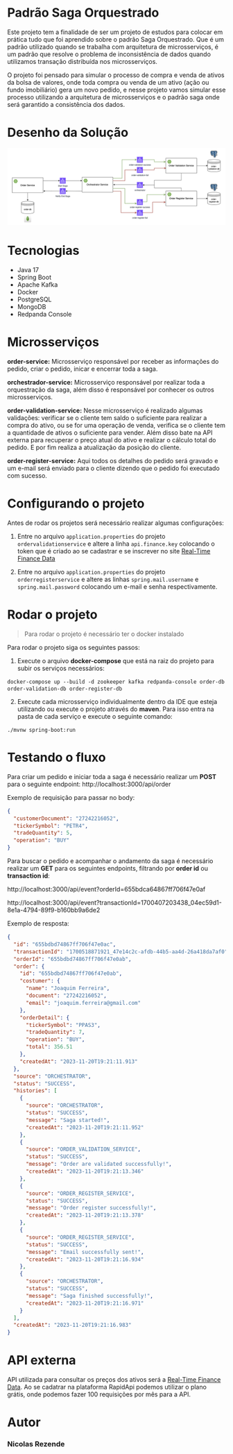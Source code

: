 # Padrão Saga Orquestrado

Este projeto tem a finalidade de ser um projeto de estudos para colocar em prática tudo que foi aprendido sobre o padrão Saga Orquestrado. Que é um padrão utilizado quando se trabalha com arquitetura de microsserviços, é um padrão que resolve o problema de inconsistência de dados quando utilizamos transação distribuída nos microsserviços.

O projeto foi pensado para simular o processo de compra e venda de ativos da bolsa de valores, onde toda compra ou venda de um ativo (ação ou fundo imobiliário) gera um novo pedido, e nesse projeto vamos simular esse processo utilizando a arquitetura de microsserviços e o padrão saga onde será garantido a consistência dos dados.

# Desenho da Solução

![Arquitetura](docs/arquitetura.png)


# Tecnologias

- Java 17
- Spring Boot
- Apache Kafka
- Docker
- PostgreSQL
- MongoDB
- Redpanda Console

# Microsserviços

**order-service:** Microsserviço responsável por receber as informações do pedido, criar o pedido, inicar e encerrar toda a saga.

**orchestrador-service:** Microsserviço responsável por realizar toda a orquestração da saga, além disso é responsável por conhecer os outros microsserviços.

**order-validation-service:** Nesse microsserviço é realizado algumas validações: verificar se o cliente tem saldo o suficiente para realizar a compra do ativo, ou se for uma operação de venda, verifica se o cliente tem a quantidade de ativos o suficiente para vender. Além disso bate na API externa para recuperar o preço atual do ativo e realizar o cálculo total do pedido. E por fim realiza a atualização da posição do cliente.

**order-register-service:** Aqui todos os detalhes do pedido será gravado e um e-mail será enviado para o cliente dizendo que o pedido foi executado com sucesso.

# Configurando o projeto

Antes de rodar os projetos será necessário realizar algumas configurações:

1. Entre no arquivo `application.properties` do projeto `ordervalidationservice` e altere a linha `api.finance.key` colocando o token que é criado ao se cadastrar e se inscrever no site [Real-Time Finance Data](https://rapidapi.com/letscrape-6bRBa3QguO5/api/real-time-finance-data/)

2. Entre no arquivo `application.properties` do projeto `orderregisterservice` e altere as linhas `spring.mail.username` e `spring.mail.password` colocando um e-mail e senha respectivamente.

# Rodar o projeto

> Para rodar o projeto é necessário ter o docker instalado

Para rodar o projeto siga os seguintes passos:

1. Execute o arquivo **docker-compose** que está na raiz do projeto para subir os serviços necessários:
``` shell
docker-compose up --build -d zookeeper kafka redpanda-console order-db order-validation-db order-register-db
```

2. Execute cada microsserviço individualmente dentro da IDE que esteja utilizando ou execute o projeto através do **maven**. Para isso entra na pasta de cada serviço e execute o seguinte comando:
``` shell
./mvnw spring-boot:run
```

# Testando o fluxo

Para criar um pedido e iniciar toda a saga é necessário realizar um **POST** para o seguinte endpoint: http://localhost:3000/api/order

Exemplo de requisição para passar no body:

``` json
{
  "customerDocument": "27242216052",
  "tickerSymbol": "PETR4",
  "tradeQuantity": 5,
  "operation": "BUY"
}
```

Para buscar o pedido e acompanhar o andamento da saga é necessário realizar um **GET** para os seguintes endpoints, filtrando por **order id** ou **transaction id**:

http://localhost:3000/api/event?orderId=655bdca64867ff706f47e0af

http://localhost:3000/api/event?transactionId=1700407203438_04ec59d1-8e1a-4794-89f9-b160bb9a6de2

Exemplo de resposta:

``` json
{
  "id": "655bdbd74867ff706f47e0ac",
  "transactionId": "1700518871921_47e14c2c-afdb-44b5-aa4d-26a418da7af0",
  "orderId": "655bdbd74867ff706f47e0ab",
  "order": {
    "id": "655bdbd74867ff706f47e0ab",
    "costumer": {
      "name": "Joaquim Ferreira",
      "document": "27242216052",
      "email": "joaquim.ferreira@gmail.com"
    },
    "orderDetail": {
      "tickerSymbol": "PPAS3",
      "tradeQuantity": 7,
      "operation": "BUY",
      "total": 356.51
    },
    "createdAt": "2023-11-20T19:21:11.913"
  },
  "source": "ORCHESTRATOR",
  "status": "SUCCESS",
  "histories": [
    {
      "source": "ORCHESTRATOR",
      "status": "SUCCESS",
      "message": "Saga started!",
      "createdAt": "2023-11-20T19:21:11.952"
    },
    {
      "source": "ORDER_VALIDATION_SERVICE",
      "status": "SUCCESS",
      "message": "Order are validated successfully!",
      "createdAt": "2023-11-20T19:21:13.346"
    },
    {
      "source": "ORDER_REGISTER_SERVICE",
      "status": "SUCCESS",
      "message": "Order register successfully!",
      "createdAt": "2023-11-20T19:21:13.378"
    },
    {
      "source": "ORDER_REGISTER_SERVICE",
      "status": "SUCCESS",
      "message": "Email successfully sent!",
      "createdAt": "2023-11-20T19:21:16.934"
    },
    {
      "source": "ORCHESTRATOR",
      "status": "SUCCESS",
      "message": "Saga finished successfully!",
      "createdAt": "2023-11-20T19:21:16.971"
    }
  ],
  "createdAt": "2023-11-20T19:21:16.983"
}
```

# API externa

API utilizada para consultar os preços dos ativos será a [Real-Time Finance Data](https://rapidapi.com/letscrape-6bRBa3QguO5/api/real-time-finance-data/). Ao se cadatrar na plataforma RapidApi podemos utilizar o plano grátis, onde podemos fazer 100 requisições por mês para a API.

# Autor

### Nicolas Rezende

